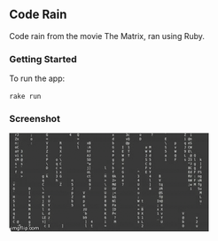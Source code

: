 ## Code Rain

Code rain from the movie The Matrix, ran using Ruby.

### Getting Started


To run the app:

`rake run`

### Screenshot

![Running application](https://raw.githubusercontent.com/Carpk/code_rain/master/images/cvq34.gif)